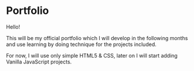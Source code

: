 # Portfolio
Hello!

This will be my official portfolio which I will develop in the following months and use learning by doing technique for the projects included.

For now, I will use only simple HTML5 & CSS, later on I will start adding Vanilla JavaScript projects.